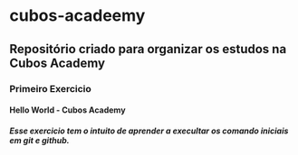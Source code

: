 # cubos-acadeemy

## Repositório criado para organizar os estudos na Cubos Academy

### Primeiro Exercicio

#### Hello World - Cubos Academy
##### Esse exercicio tem o intuito de aprender a execultar os comando iniciais em git e github.
